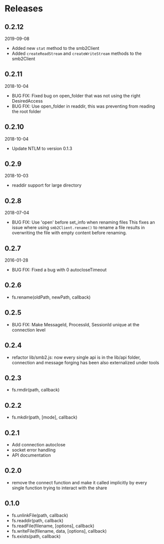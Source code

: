 # Releases

## 0.2.12
2019-09-08
- Added new `stat` method to the smb2Client
- Added `createReadStream` and `createWriteStream` methods to the smb2Client

## 0.2.11
2018-10-04
- BUG FIX: Fixed bug on open_folder that was not using the right DesiredAccess
- BUG FIX: Use open_folder in readdir, this was preventing from reading the root folder

## 0.2.10
2018-10-04
- Update NTLM to version 0.1.3

## 0.2.9
2018-10-03
- readdir support for large directory

## 0.2.8
2018-07-04
- BUG FIX: Use 'open' before set_info when renaming files
  This fixes an issue where using `smb2Client.rename()` to rename a file
  results in overwriting the file with empty content before renaming.

## 0.2.7
2016-01-28
- BUG FIX: Fixed a bug with 0 autocloseTimeout

## 0.2.6
- fs.rename(oldPath, newPath, callback)

## 0.2.5
- BUG FIX: Make MessageId, ProcessId, SessionId unique at the connection level

## 0.2.4
- refactor lib/smb2.js: now every single api is in the lib/api folder, connection and message forging has been also externalized under tools

## 0.2.3
- fs.rmdir(path, callback)

## 0.2.2
- fs.mkdir(path, [mode], callback)

## 0.2.1
- Add connection autoclose
- socket error handling
- API documentation

## 0.2.0
- remove the connect function and make it called implicitly by every single function trying to interact with the share

## 0.1.0
- fs.unlinkFile(path, callback)
- fs.readdir(path, callback)
- fs.readFile(filename, [options], callback)
- fs.writeFile(filename, data, [options], callback)
- fs.exists(path, callback)
